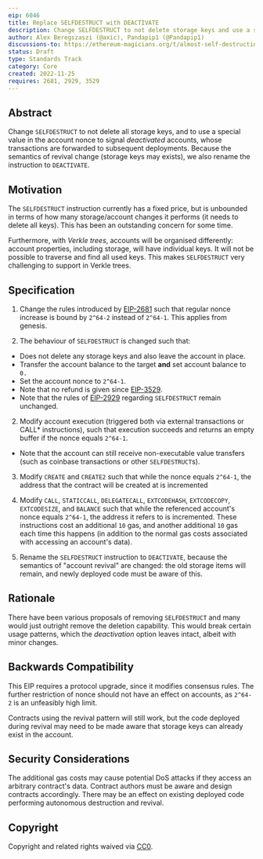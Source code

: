 ```yaml
---
eip: 6046
title: Replace SELFDESTRUCT with DEACTIVATE
description: Change SELFDESTRUCT to not delete storage keys and use a special value in the account nonce to signal deactivation
author: Alex Beregszaszi (@axic), Pandapip1 (@Pandapip1)
discussions-to: https://ethereum-magicians.org/t/almost-self-destructing-selfdestruct-deactivate/11886
status: Draft
type: Standards Track
category: Core
created: 2022-11-25
requires: 2681, 2929, 3529
---
```


## Abstract

Change `SELFDESTRUCT` to not delete all storage keys, and to use a special value in the account nonce to signal *deactivated* accounts, whose transactions are forwarded to subsequent deployments. Because the semantics of revival change (storage keys may exists), we also rename the instruction to `DEACTIVATE`.

## Motivation

The `SELFDESTRUCT` instruction currently has a fixed price, but is unbounded in terms of how many storage/account changes it performs (it needs to delete all keys). This has been an outstanding concern for some time.

Furthermore, with *Verkle trees*, accounts will be organised differently: account properties, including storage, will have individual keys. It will not be possible to traverse and find all used keys. This makes `SELFDESTRUCT` very challenging to support in Verkle trees.

## Specification

1. Change the rules introduced by [EIP-2681](./eip-2681.md) such that regular nonce increase is bound by `2^64-2` instead of `2^64-1`. This applies from genesis.

2. The behaviour of `SELFDESTRUCT` is changed such that:

  - Does not delete any storage keys and also leave the account in place.
  - Transfer the account balance to the target **and** set account balance to `0.`
  - Set the account nonce to `2^64-1`.
  - Note that no refund is given since [EIP-3529](./eip-3529.md).
  - Note that the rules of [EIP-2929](./eip-2929.md) regarding `SELFDESTRUCT` remain unchanged.

2. Modify account execution (triggered both via external transactions or CALL* instructions), such that execution succeeds and returns an empty buffer if the nonce equals `2^64-1`.

  - Note that the account can still receive non-executable value transfers (such as coinbase transactions or other `SELFDESTRUCT`s).

3. Modify `CREATE` and `CREATE2` such that while the nonce equals `2^64-1`, the address that the contract will be created at is incremented

5. Modify `CALL`, `STATICCALL`, `DELEGATECALL`, `EXTCODEHASH`, `EXTCODECOPY`, `EXTCODESIZE`, and `BALANCE` such that while the referenced account's nonce equals `2^64-1`, the address it refers to is incremented. These instructions cost an additional `10` gas, and another additional `10` gas each time this happens (in addition to the normal gas costs associated with accessing an account's data).

6. Rename the `SELFDESTRUCT` instruction to `DEACTIVATE`, because the semantics of "account revival" are changed: the old storage items will remain, and newly deployed code must be aware of this.

## Rationale

There have been various proposals of removing `SELFDESTRUCT` and many would just outright remove the deletion capability. This would break certain usage patterns, which the *deactivation* option leaves intact, albeit with minor changes.

## Backwards Compatibility

This EIP requires a protocol upgrade, since it modifies consensus rules. The further restriction of nonce should not have an effect on accounts, as `2^64-2` is an unfeasibly high limit.

Contracts using the revival pattern will still work, but the code deployed during revival may need to be made aware that storage keys can already exist in the account.

## Security Considerations

The additional gas costs may cause potential DoS attacks if they access an arbitrary contract's data. Contract authors must be aware and design contracts accordingly. There may be an effect on existing deployed code performing autonomous destruction and revival.

## Copyright

Copyright and related rights waived via [CC0](../LICENSE.md).
